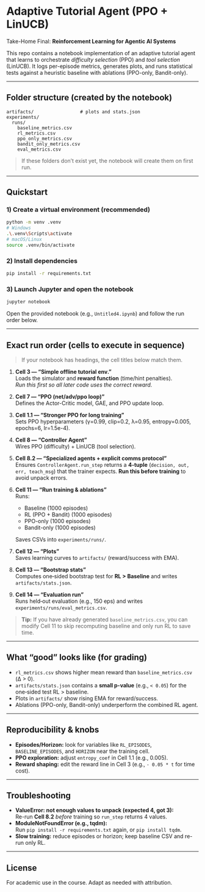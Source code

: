 # Adaptive Tutorial Agent (PPO + LinUCB)
Take-Home Final: **Reinforcement Learning for Agentic AI Systems**

This repo contains a notebook implementation of an adaptive tutorial agent that learns
to orchestrate *difficulty selection* (PPO) and *tool selection* (LinUCB). It logs
per-episode metrics, generates plots, and runs statistical tests against a heuristic
baseline with ablations (PPO-only, Bandit-only).

---

## Folder structure (created by the notebook)
```
artifacts/                 # plots and stats.json
experiments/
  runs/
    baseline_metrics.csv
    rl_metrics.csv
    ppo_only_metrics.csv
    bandit_only_metrics.csv
    eval_metrics.csv
```
> If these folders don’t exist yet, the notebook will create them on first run.

---

## Quickstart

### 1) Create a virtual environment (recommended)
```bash
python -m venv .venv
# Windows
.\.venv\Scripts\activate
# macOS/Linux
source .venv/bin/activate
```

### 2) Install dependencies
```bash
pip install -r requirements.txt
```

### 3) Launch Jupyter and open the notebook
```bash
jupyter notebook
```
Open the provided notebook (e.g., `Untitled4.ipynb`) and follow the run order below.

---

## **Exact run order (cells to execute in sequence)**

> If your notebook has headings, the cell titles below match them.

1. **Cell 3 — “Simple offline tutorial env.”**  
   Loads the simulator and **reward function** (time/hint penalties).  
   *Run this first so all later code uses the correct reward.*

2. **Cell 7 — “PPO (net/adv/ppo loop)”**  
   Defines the Actor-Critic model, GAE, and PPO update loop.

3. **Cell 1.1 — “Stronger PPO for long training”**  
   Sets PPO hyperparameters (γ=0.99, clip=0.2, λ=0.95, entropy=0.005, epochs=6, lr=1.5e-4).

4. **Cell 8 — “Controller Agent”**  
   Wires PPO (difficulty) + LinUCB (tool selection).

5. **Cell 8.2 — “Specialized agents + explicit comms protocol”**  
   Ensures `ControllerAgent.run_step` returns a **4‑tuple** (`decision, out, err, teach_msg`) that
   the trainer expects. **Run this before training** to avoid unpack errors.

6. **Cell 11 — “Run training & ablations”**  
   Runs:
   - Baseline (1000 episodes)
   - RL (PPO + Bandit) (1000 episodes)
   - PPO-only (1000 episodes)
   - Bandit-only (1000 episodes)

   Saves CSVs into `experiments/runs/`.

7. **Cell 12 — “Plots”**  
   Saves learning curves to `artifacts/` (reward/success with EMA).

8. **Cell 13 — “Bootstrap stats”**  
   Computes one‑sided bootstrap test for **RL > Baseline** and writes `artifacts/stats.json`.

9. **Cell 14 — “Evaluation run”**  
   Runs held‑out evaluation (e.g., 150 eps) and writes `experiments/runs/eval_metrics.csv`.

> **Tip:** If you have already generated `baseline_metrics.csv`, you can modify Cell 11 to skip
recomputing baseline and only run RL to save time.

---

## What “good” looks like (for grading)
- `rl_metrics.csv` shows higher mean reward than `baseline_metrics.csv` (Δ > 0).
- `artifacts/stats.json` contains a **small p-value** (e.g., `< 0.05`) for the one‑sided test RL > baseline.
- Plots in `artifacts/` show rising EMA for reward/success.
- Ablations (PPO-only, Bandit-only) underperform the combined RL agent.

---

## Reproducibility & knobs
- **Episodes/Horizon:** look for variables like `RL_EPISODES`, `BASELINE_EPISODES`, and `HORIZON` near the training cell.
- **PPO exploration:** adjust `entropy_coef` in Cell 1.1 (e.g., 0.005).
- **Reward shaping:** edit the reward line in Cell 3 (e.g., `- 0.05 * t` for time cost).

---

## Troubleshooting
- **ValueError: not enough values to unpack (expected 4, got 3):**  
  Re-run **Cell 8.2** *before* training so `run_step` returns 4 values.
- **ModuleNotFoundError (e.g., tqdm):**  
  Run `pip install -r requirements.txt` again, or `pip install tqdm`.
- **Slow training:** reduce episodes or horizon; keep baseline CSV and re-run only RL.

---

## License
For academic use in the course. Adapt as needed with attribution.
